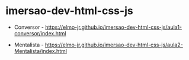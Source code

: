 # imersao-dev-html-css-js

- Conversor - https://elmo-jr.github.io/imersao-dev-html-css-js/aula1-conversor/index.html

- Mentalista - https://elmo-jr.github.io/imersao-dev-html-css-js/aula2-Mentalista/index.html
